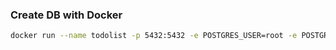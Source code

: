 ### Create DB with Docker

```sh
docker run --name todolist -p 5432:5432 -e POSTGRES_USER=root -e POSTGRES_PASSWORD=secret -d postgres:16-alpine
```
